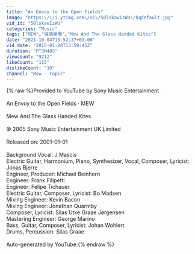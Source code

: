 ```yaml
---
title: "An Envoy to the Open Fields"
image: "https:\/\/i.ytimg.com\/vi\/50lskawIzWU\/hqdefault.jpg"
vid_id: "50lskawIzWU"
categories: "Music"
tags: ["MEW","海鷗樂團","Mew And The Glass Handed Kites"]
date: "2021-10-04T15:52:37+03:00"
vid_date: "2015-01-20T13:59:45Z"
duration: "PT3M40S"
viewcount: "9212"
likeCount: "115"
dislikeCount: "10"
channel: "Mew - Topic"
---
```

{% raw %}Provided to YouTube by Sony Music Entertainment<br /><br />An Envoy to the Open Fields · MEW<br /><br />Mew And The Glass Handed Kites<br /><br />℗ 2005 Sony Music Entertainment UK Limited<br /><br />Released on: 2001-01-01<br /><br />Background  Vocal: J Mascis<br />Electric  Guitar, Harmonium, Piano, Synthesizer, Vocal, Composer, Lyricist: Jonas Bjerre<br />Engineer, Producer: Michael Beinhorn<br />Engineer: Frank Filipetti<br />Engineer: Felipe Tichauer<br />Electric  Guitar, Composer, Lyricist: Bo Madsen<br />Mixing  Engineer: Kevin Bacon<br />Mixing  Engineer: Jonathan Quarmby<br />Composer, Lyricist: Silas Utke Graae Jørgensen<br />Mastering  Engineer: George Marino<br />Bass, Guitar, Composer, Lyricist: Johan Wohlert<br />Drums, Percussion: Silas Graae<br /><br />Auto-generated by YouTube.{% endraw %}
